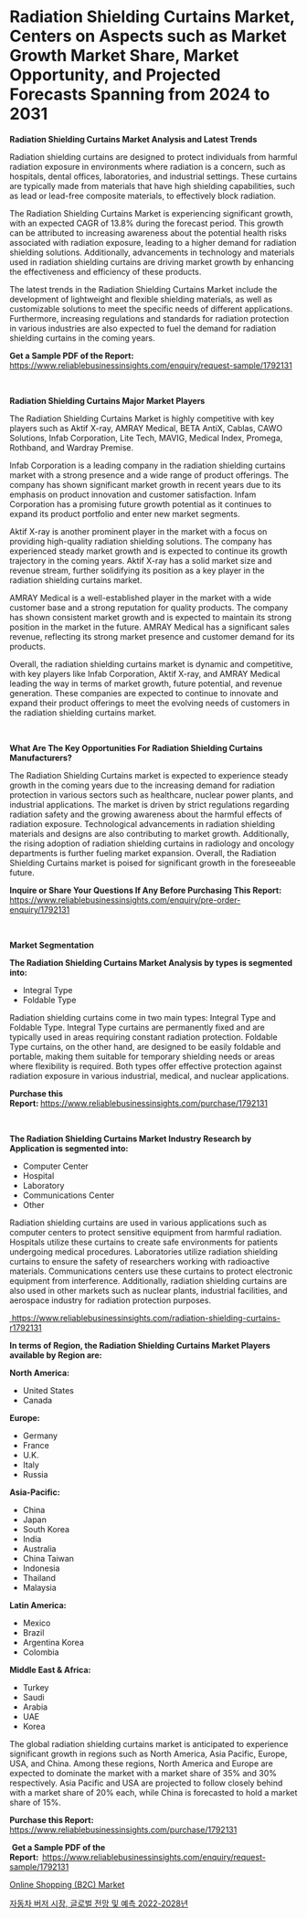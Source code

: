 <p><h1>Radiation Shielding Curtains Market, Centers on Aspects such as Market Growth Market Share, Market Opportunity, and Projected Forecasts Spanning from 2024 to 2031</h1></p><p><strong>Radiation Shielding Curtains Market Analysis and Latest Trends</strong></p>
<p><p>Radiation shielding curtains are designed to protect individuals from harmful radiation exposure in environments where radiation is a concern, such as hospitals, dental offices, laboratories, and industrial settings. These curtains are typically made from materials that have high shielding capabilities, such as lead or lead-free composite materials, to effectively block radiation.</p><p>The Radiation Shielding Curtains Market is experiencing significant growth, with an expected CAGR of 13.8% during the forecast period. This growth can be attributed to increasing awareness about the potential health risks associated with radiation exposure, leading to a higher demand for radiation shielding solutions. Additionally, advancements in technology and materials used in radiation shielding curtains are driving market growth by enhancing the effectiveness and efficiency of these products.</p><p>The latest trends in the Radiation Shielding Curtains Market include the development of lightweight and flexible shielding materials, as well as customizable solutions to meet the specific needs of different applications. Furthermore, increasing regulations and standards for radiation protection in various industries are also expected to fuel the demand for radiation shielding curtains in the coming years.</p></p>
<p><strong>Get a Sample PDF of the Report:&nbsp;</strong> <a href="https://www.reliablebusinessinsights.com/enquiry/request-sample/1792131">https://www.reliablebusinessinsights.com/enquiry/request-sample/1792131</a></p>
<p>&nbsp;</p>
<p><strong>Radiation Shielding Curtains Major Market Players</strong></p>
<p><p>The Radiation Shielding Curtains Market is highly competitive with key players such as Aktif X-ray, AMRAY Medical, BETA AntiX, Cablas, CAWO Solutions, Infab Corporation, Lite Tech, MAVIG, Medical Index, Promega, Rothband, and Wardray Premise.</p><p>Infab Corporation is a leading company in the radiation shielding curtains market with a strong presence and a wide range of product offerings. The company has shown significant market growth in recent years due to its emphasis on product innovation and customer satisfaction. Infam Corporation has a promising future growth potential as it continues to expand its product portfolio and enter new market segments.</p><p>Aktif X-ray is another prominent player in the market with a focus on providing high-quality radiation shielding solutions. The company has experienced steady market growth and is expected to continue its growth trajectory in the coming years. Aktif X-ray has a solid market size and revenue stream, further solidifying its position as a key player in the radiation shielding curtains market.</p><p>AMRAY Medical is a well-established player in the market with a wide customer base and a strong reputation for quality products. The company has shown consistent market growth and is expected to maintain its strong position in the market in the future. AMRAY Medical has a significant sales revenue, reflecting its strong market presence and customer demand for its products.</p><p>Overall, the radiation shielding curtains market is dynamic and competitive, with key players like Infab Corporation, Aktif X-ray, and AMRAY Medical leading the way in terms of market growth, future potential, and revenue generation. These companies are expected to continue to innovate and expand their product offerings to meet the evolving needs of customers in the radiation shielding curtains market.</p></p>
<p>&nbsp;</p>
<p><strong>What Are The Key Opportunities For Radiation Shielding Curtains Manufacturers?</strong></p>
<p><p>The Radiation Shielding Curtains market is expected to experience steady growth in the coming years due to the increasing demand for radiation protection in various sectors such as healthcare, nuclear power plants, and industrial applications. The market is driven by strict regulations regarding radiation safety and the growing awareness about the harmful effects of radiation exposure. Technological advancements in radiation shielding materials and designs are also contributing to market growth. Additionally, the rising adoption of radiation shielding curtains in radiology and oncology departments is further fueling market expansion. Overall, the Radiation Shielding Curtains market is poised for significant growth in the foreseeable future.</p></p>
<p><strong>Inquire or Share Your Questions If Any Before Purchasing This Report:</strong> <a href="https://www.reliablebusinessinsights.com/enquiry/pre-order-enquiry/1792131">https://www.reliablebusinessinsights.com/enquiry/pre-order-enquiry/1792131</a></p>
<p>&nbsp;</p>
<p><strong>Market Segmentation</strong></p>
<p><strong>The Radiation Shielding Curtains Market Analysis by types is segmented into:</strong></p>
<p><ul><li>Integral Type</li><li>Foldable Type</li></ul></p>
<p><p>Radiation shielding curtains come in two main types: Integral Type and Foldable Type. Integral Type curtains are permanently fixed and are typically used in areas requiring constant radiation protection. Foldable Type curtains, on the other hand, are designed to be easily foldable and portable, making them suitable for temporary shielding needs or areas where flexibility is required. Both types offer effective protection against radiation exposure in various industrial, medical, and nuclear applications.</p></p>
<p><strong>Purchase this Report:&nbsp;</strong><a href="https://www.reliablebusinessinsights.com/purchase/1792131">https://www.reliablebusinessinsights.com/purchase/1792131</a></p>
<p>&nbsp;</p>
<p><strong>The Radiation Shielding Curtains Market Industry Research by Application is segmented into:</strong></p>
<p><ul><li>Computer Center</li><li>Hospital</li><li>Laboratory</li><li>Communications Center</li><li>Other</li></ul></p>
<p><p>Radiation shielding curtains are used in various applications such as computer centers to protect sensitive equipment from harmful radiation. Hospitals utilize these curtains to create safe environments for patients undergoing medical procedures. Laboratories utilize radiation shielding curtains to ensure the safety of researchers working with radioactive materials. Communications centers use these curtains to protect electronic equipment from interference. Additionally, radiation shielding curtains are also used in other markets such as nuclear plants, industrial facilities, and aerospace industry for radiation protection purposes.</p></p>
<p><a href="https://www.reliablebusinessinsights.com/radiation-shielding-curtains-r1792131">&nbsp;https://www.reliablebusinessinsights.com/radiation-shielding-curtains-r1792131</a></p>
<p><strong>In terms of Region, the Radiation Shielding Curtains Market Players available by Region are:</strong></p>
<p>
    <p> <strong> North America: </strong>
        <ul>
            <li>United States</li>
            <li>Canada</li>
        </ul>
        </p> 
    <p> <strong> Europe: </strong>
        <ul>
            <li>Germany</li>
            <li>France</li>
            <li>U.K.</li>
            <li>Italy</li>
            <li>Russia</li>
        </ul>
        </p> 
    <p> <strong> Asia-Pacific: </strong>
        <ul>
            <li>China</li>
            <li>Japan</li>
            <li>South Korea</li>
            <li>India</li>
            <li>Australia</li>
            <li>China Taiwan</li>
            <li>Indonesia</li>
            <li>Thailand</li>
            <li>Malaysia</li>
        </ul>
        </p> 
    <p> <strong> Latin America: </strong>
        <ul>
            <li>Mexico</li>
            <li>Brazil</li>
            <li>Argentina Korea</li>
            <li>Colombia</li>
        </ul>
        </p> 
    <p> <strong> Middle East & Africa: </strong>
        <ul>
            <li>Turkey</li>
            <li>Saudi</li>
            <li>Arabia</li>
            <li>UAE</li>
            <li>Korea</li>
        </ul>
    </p>
    </p>
<p><p>The global radiation shielding curtains market is anticipated to experience significant growth in regions such as North America, Asia Pacific, Europe, USA, and China. Among these regions, North America and Europe are expected to dominate the market with a market share of 35% and 30% respectively. Asia Pacific and USA are projected to follow closely behind with a market share of 20% each, while China is forecasted to hold a market share of 15%.</p></p>
<p><strong>Purchase this Report: </strong><a href="https://www.reliablebusinessinsights.com/purchase/1792131">https://www.reliablebusinessinsights.com/purchase/1792131</a></p>
<p>&nbsp;<strong>Get a Sample PDF of the Report:&nbsp;&nbsp;</strong><a href="https://www.reliablebusinessinsights.com/enquiry/request-sample/1792131">https://www.reliablebusinessinsights.com/enquiry/request-sample/1792131</a></p>
<p><strong></strong></p>
<p><p><a href="https://github.com/dimitrishawkinswaynenp91rgz/Market-Research-Report-List-3/blob/main/online-shopping-b2c-market.md">Online Shopping (B2C) Market</a></p><p><a href="https://github.com/laholand/Market-Research-Report-List-4/blob/main/1355201130870.md">자동차 버저 시장, 글로벌 전망 및 예측 2022-2028년</a></p></p>